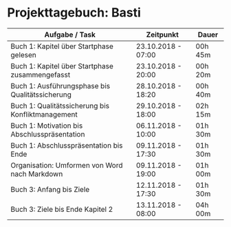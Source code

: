 # Projekttagebuch: Basti

Aufgabe / Task | Zeitpunkt | Dauer
--- | --- | ---
Buch 1: Kapitel über Startphase gelesen | 23.10.2018 - 07:00 | 00h 45m
Buch 1: Kapitel über Startphase zusammengefasst | 23.10.2018 - 20:00 | 00h 20m
Buch 1: Ausführungsphase bis Qualitätssicherung | 28.10.2018 - 18:20 | 00h 40m
Buch 1: Qualitätssicherung bis Konfliktmanagement | 29.10.2018 - 18:00 | 02h 15m
Buch 1: Motivation bis Abschlusspräsentation | 06.11.2018 - 10:00 | 01h 30m
Buch 1: Abschlusspräsentation bis Ende | 09.11.2018 - 17:30 | 01h 30m
Organisation: Umformen von Word nach Markdown | 09.11.2018 - 19:00 | 01h 00m
Buch 3: Anfang bis Ziele | 12.11.2018 - 17:30 | 01h 30m
Buch 3: Ziele bis Ende Kapitel 2 | 13.11.2018 - 08:00 | 04h 00m